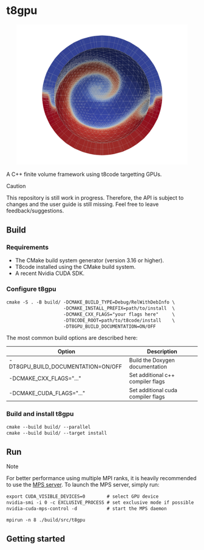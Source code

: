 # t8gpu

<p align="center">
  <img width="450px" src=AMR_example.png>
</p>

A C++ finite volume framework using t8code targetting GPUs.

> [!CAUTION]
> This repository is still work in progress. Therefore, the API is subject to changes and the user guide is still missing. Feel free to leave feedback/suggestions.

## Build

### Requirements

- The CMake build system generator (version 3.16 or higher).
- T8code installed using the CMake build system.
- A recent Nvidia CUDA SDK.

### Configure t8gpu

```
cmake -S . -B build/ -DCMAKE_BUILD_TYPE=Debug/RelWithDebInfo \
                     -DCMAKE_INSTALL_PREFIX=path/to/install  \
                     -DCMAKE_CXX_FLAGS="your flags here"     \
                     -DT8CODE_ROOT=path/to/t8code/install    \
                     -DT8GPU_BUILD_DOCUMENTATION=ON/OFF
```

The most common build options are described here:

| Option                             | Description                        |
| ---------------------------------- | ---------------------------------- |
| -DT8GPU_BUILD_DOCUMENTATION=ON/OFF | Build the Doxygen documentation    |
| -DCMAKE_CXX_FLAGS="..."            | Set additional c++ compiler flags  |
| -DCMAKE_CUDA_FLAGS="..."           | Set additional cuda compiler flags |

### Build and install t8gpu

```
cmake --build build/ --parallel
cmake --build build/ --target install
```

## Run

> [!NOTE]
> For better performance using multiple MPI ranks, it is heavily recommended to use the [MPS server](https://docs.nvidia.com/deploy/mps/). To launch the MPS server, simply run:
>
> ```
> export CUDA_VISIBLE_DEVICES=0        # select GPU device
> nvidia-smi -i 0 -c EXCLUSIVE_PROCESS # set exclusive mode if possible
> nvidia-cuda-mps-control -d           # start the MPS daemon
> ```

```
mpirun -n 8 ./build/src/t8gpu
```

## Getting started
